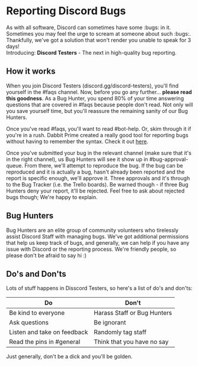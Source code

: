# Reporting Discord Bugs
As with all software, Discord can sometimes have some :bugs: in it. Sometimes you may feel the urge to scream at someone about such :bugs:. Thankfully, we've got a solution that won't render you unable to speak for 3 days!  
Introducing: **Discord Testers** - The next in high-quality bug reporting.

## How it works
When you join Discord Testers (discord.gg/discord-testers), you'll find yourself in the #faqs channel. Now, before you go any further... **please read this goodness**. As a Bug Hunter, you spend 80% of your time answering questions that are covered in #faqs because people don't read. Not only will you save yourself time, but you'll reassure the remaining sanity of our Bug Hunters.

Once you've read #faqs, you'll want to read #bot-help. Or, skim through it if you're in a rush. Dabbit Prime created a really good tool for reporting bugs without having to remember the syntax. Check it out [here](https://dabbit.typeform.com/to/mnlaDU).

Once you've submitted your bug in the relevant channel (make sure that it's in the right channel), us Bug Hunters will see it show up in #bug-approval-queue. From there, we'll attempt to reproduce the bug. If the bug can be reproduced and it is actually a bug, hasn't already been reported and the report is specific enough, we'll approve it. Three approvals and it's through to the Bug Tracker (i.e. the Trello boards). Be warned though - if three Bug Hunters deny your report, it'll be rejected. Feel free to ask about rejected bugs though; We're happy to explain.

## Bug Hunters
Bug Hunters are an elite group of community volunteers who tirelessly assist Discord Staff with managing bugs. We've got additional permissions that help us keep track of bugs, and generally, we can help if you have any issue with Discord or the reporting process. We're friendly people, so please don't be afraid to say hi :)

## Do's and Don'ts
Lots of stuff happens in Disscord Testers, so here's a list of do's and don'ts:

Do | Don't
---------- | ----------
Be kind to everyone | Harass Staff or Bug Hunters
Ask questions | Be ignorant
Listen and take on feedback | Randomly tag staff
Read the pins in #general | Think that you have no say

Just generally, don't be a dick and you'll be golden.
